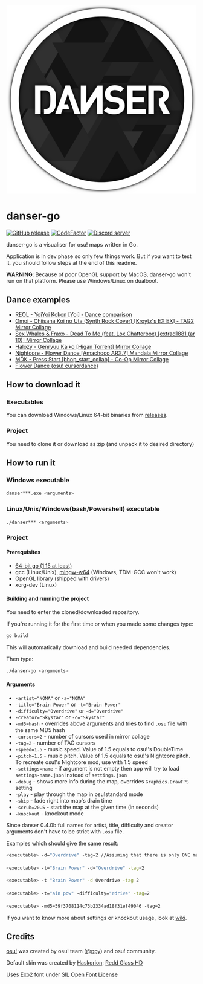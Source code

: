 <p align="center">
  <img width="500px" src="assets/textures/coinbig.png"/>
</p>

# danser-go

[![GitHub release](https://img.shields.io/github/release/wieku/danser-go.svg)](https://github.com/Wieku/danser-go/releases/latest)
[![CodeFactor](https://www.codefactor.io/repository/github/wieku/danser-go/badge)](https://www.codefactor.io/repository/github/wieku/danser-go)
[![Discord server](https://img.shields.io/discord/713705871758065685.svg?label=&logo=discord&logoColor=ffffff&color=7389D8&labelColor=6A7EC2)](https://discord.gg/UTPvbe8)

danser-go is a visualiser for osu! maps written in Go.

Application is in dev phase so only few things work. But if you want to test it, you should follow steps at the end of this readme.

**WARNING**: Because of poor OpenGL support by MacOS, danser-go won't run on that platform. Please use Windows/Linux on dualboot.

## Dance examples
* [REOL - YoiYoi Kokon [Yoi] - Dance comparison](https://youtu.be/QZ6-MaWWyA8)
* [Omoi - Chiisana Koi no Uta (Synth Rock Cover) [Kroytz's EX EX] - TAG2 Mirror Collage](https://youtu.be/Vo0Pbpu113Y)
* [Sex Whales & Fraxo - Dead To Me (feat. Lox Chatterbox) [extrad1881 (ar 10)] Mirror Collage](https://youtu.be/KCHqrVGdXrk)
* [Halozy - Genryuu Kaiko [Higan Torrent] Mirror Collage](https://youtu.be/HCVIBQh4ljI)
* [Nightcore - Flower Dance [Amachoco ARX.7] Mandala Mirror Collage](https://youtu.be/HBC89S-UwFc)
* [MDK - Press Start [bhop_start_collab] - Co-Op Mirror Collage](https://youtu.be/P5mYXvH48Uk)
* [Flower Dance (osu! cursordance)](https://youtu.be/lcnnz3fN3bs)

## How to download it

### Executables
You can download Windows/Linux 64-bit binaries from [releases](https://github.com/Wieku/danser-go/releases).

### Project
You need to clone it or download as zip (and unpack it to desired directory)

## How to run it

### Windows executable
```bash
danser***.exe <arguments>
```

### Linux/Unix/Windows(bash/Powershell) executable
```bash
./danser*** <arguments>
```

### Project

#### Prerequisites

* [64-bit go (1.15 at least)](https://golang.org/dl/)
* gcc (Linux/Unix), [mingw-w64](http://mingw-w64.org/) (Windows, TDM-GCC won't work)
* OpenGL library (shipped with drivers)
* xorg-dev (Linux)

#### Building and running the project

You need to enter the cloned/downloaded repository.

If you're running it for the first time or when you made some changes type:
```bash
go build
```

This will automatically download and build needed dependencies.

Then type:
```bash
./danser-go <arguments>
```

#### Arguments
* `-artist="NOMA"` or `-a="NOMA"`
* `-title="Brain Power"` or `-t="Brain Power"`
* `-difficulty="Overdrive"` or `-d="Overdrive"`
* `-creator="Skystar"` or `-c="Skystar"`
* `-md5=hash` - overrides above arguments and tries to find `.osu` file with the same MD5 hash
* `-cursors=2` - number of cursors used in mirror collage
* `-tag=2` - number of TAG cursors
* `-speed=1.5` - music speed. Value of 1.5 equals to osu!'s DoubleTime
* `-pitch=1.5` - music pitch. Value of 1.5 equals to osu!'s Nightcore pitch. To recreate osu!'s Nightcore mod, use with 1.5 speed
* `-settings=name` - if argument is not empty then app will try to load `settings-name.json` instead of `settings.json`
* `-debug` - shows more info during the map, overrides `Graphics.DrawFPS` setting
* `-play` - play through the map in osu!standard mode
* `-skip` - fade right into map's drain time
* `-scrub=20.5` - start the map at the given time (in seconds)
* `-knockout` - knockout mode

Since danser 0.4.0b full names for artist, title, difficulty and creator arguments don't have to be strict with `.osu` file. 

Examples which should give the same result:

```bash
<executable> -d="Overdrive" -tag=2 //Assuming that there is only ONE map with "Overdrive" as its difficulty name

<executable> -t="Brain Power" -d="Overdrive" -tag=2

<executable> -t "Brain Power" -d Overdrive -tag 2

<executable> -t="ain pow" -difficulty="rdrive" -tag=2

<executable> -md5=59f3708114c73b2334ad18f31ef49046 -tag=2
```

If you want to know more about settings or knockout usage, look at [wiki](https://github.com/Wieku/danser-go/wiki).

## Credits

[osu!](https://osu.ppy.sh/) was created by osu! team ([@ppy](https://github.com/ppy)) and osu! community.

Default skin was created by [Haskorion](https://osu.ppy.sh/users/3252321): [Redd Glass HD](https://osu.ppy.sh/community/forums/topics/211396)

Uses [Exo2](https://fonts.google.com/specimen/Exo+2) font under [SIL Open Font License](http://scripts.sil.org/cms/scripts/page.php?site_id=nrsi&id=OFL_web)